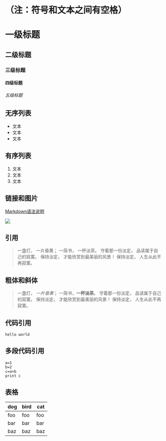 # （注：符号和文本之间有空格）
# 一级标题
## 二级标题
### 三级标题
#### 四级标题
###### 五级标题

## 无序列表
- 文本
- 文本
- 文本
## 有序列表
1. 文本
2. 文本
3. 文本

## 链接和图片
[Markdown语法说明](http://wowubuntu.com/markdown/)

![](https://images.pexels.com/photos/69732/pexels-photo-69732.jpeg?w=1260&h=750&auto=compress&cs=tinysrgb)

## 引用
> 一盏灯， 一片昏黄； 一简书， 一杯淡茶。 守着那一份淡定， 品读属于自己的寂寞。 保持淡定， 才能欣赏到最美丽的风景！ 保持淡定， 人生从此不再寂寞。
## 粗体和斜体
> 一盏灯， *一片昏黄*； 一简书，**一杯淡茶**。 守着那一份淡定， 品读属于自己的寂寞。 保持淡定， 才能欣赏到最美丽的风景！ 保持淡定， 人生从此不再寂寞。

## 代码引用
`hello world`
## 多段代码引用
```
a=1
b=2
c=a+b
print c
```

## 表格
dog | bird | cat
----|------|----
foo | foo  | foo
bar | bar  | bar
baz | baz  | baz
